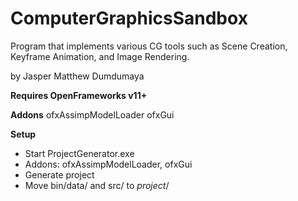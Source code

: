 # ComputerGraphicsSandbox
Program that implements various CG tools such as Scene Creation, Keyframe Animation, and Image Rendering.

by Jasper Matthew Dumdumaya

**Requires OpenFrameworks v11+**

**Addons**
	ofxAssimpModelLoader
	ofxGui

**Setup**

- Start ProjectGenerator.exe
- Addons: ofxAssimpModelLoader, ofxGui
- Generate project
- Move bin/data/ and src/ to *project*/